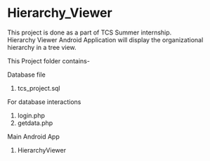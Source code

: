 # Hierarchy_Viewer

This project is done as a part of TCS Summer internship.<br>
Hierarchy Viewer Android Application will display the organizational hierarchy in a tree view. 




This Project folder contains-

Database file<br>
1. tcs_project.sql


For database interactions<br>
1. login.php  
2. getdata.php


Main Android App<br>
1. HierarchyViewer  
